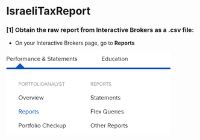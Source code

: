 # IsraeliTaxReport
### [1] Obtain the raw report from Interactive Brokers as a .csv file:
* On your Interactive Brokers page, go to **Reports**

![](imagesForREADME/image1.png)
